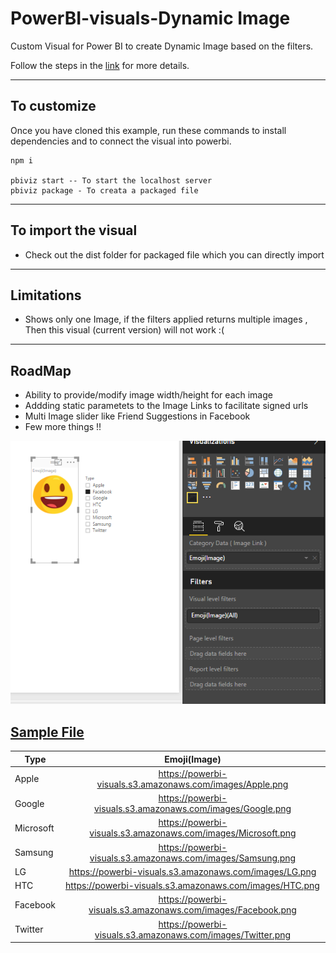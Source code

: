 # PowerBI-visuals-Dynamic Image 
Custom Visual for Power BI to create Dynamic Image based on the filters.

Follow the steps in the [link](https://github.com/Microsoft/PowerBI-visuals) for more details.

----------

## To customize  
Once you have cloned this example, run these commands to install dependencies and to connect the visual into powerbi.
```
npm i

pbiviz start -- To start the localhost server
pbiviz package - To creata a packaged file
```
----------

## To import the visual 

* Check out the dist folder for packaged file which you can directly import

----------
## Limitations

* Shows only one Image, if the filters applied returns multiple images , Then this visual (current version) will not work  :(

----------

## RoadMap
* Ability to provide/modify image width/height for each image
* Addding static parametets to the Image Links to facilitate signed urls
* Multi Image slider like Friend Suggestions in Facebook 
* Few more things !!

![](sample/Image.PNG)

## [Sample File](Emoji.xlsx)

| Type   |      Emoji(Image)
|----------|:-------------:|
|Apple|https://powerbi-visuals.s3.amazonaws.com/images/Apple.png              |
|Google|https://powerbi-visuals.s3.amazonaws.com/images/Google.png            |
|Microsoft|https://powerbi-visuals.s3.amazonaws.com/images/Microsoft.png      |
|Samsung|https://powerbi-visuals.s3.amazonaws.com/images/Samsung.png          |
|LG|https://powerbi-visuals.s3.amazonaws.com/images/LG.png                    |
|HTC|https://powerbi-visuals.s3.amazonaws.com/images/HTC.png                  |
|Facebook|https://powerbi-visuals.s3.amazonaws.com/images/Facebook.png        |
|Twitter|https://powerbi-visuals.s3.amazonaws.com/images/Twitter.png          |
